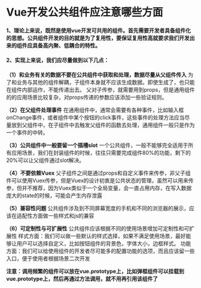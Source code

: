 # Vue开发公共组件应注意哪些方面

#### 1、理论上来说，既然是使用vue开发可共用的组件。首先需要开发者具备组件化的思想。公共组件开发的目的就是为了复用性，要保证复用性高就要求我们开发出来的组件应具备高内聚、低耦合的特性。

#### 2、实现上来说，我们应尽量做到以下几点：

**（1）和业务有关的数据不要在公共组件中获取和处理，数据尽量从父组件传入**
为了和业务与其他的组件解耦，子组件本身就不应该生成数据。即使生成了，也只能在组件内部运作，不能传递出去。
父对子传参，就需要用到props，但是通用组件的的应用场景比较复杂，对props传递的参数应该添加一些验证规则。

**（2）在父组件处理事件**
在通用组件中，通常会需要有各种事件，比如输入框onChange事件，或者组件中某个按钮的click事件，这些事件的处理方法应当尽量放到父组件中，在子组件中去触发父组件的函数去处理，通用组件一般只是作为一个事件的中转。

**（3）公共组件中一般要留一个插槽slot**
一个公共组件，一般不能够完全适用于所有应用场景，我们在封装组件的时候，往往只需要完成组件80%的功能，剩下的20%可以让父组件通过slot解决。

**（4）不要依赖Vuex**
父子组件之间是通过props和自定义事件来传参，非父子组件可以使用Vuex传参，但是Vuex的设计初衷是公共状态的管理，虽然可以用来传参，但并不推荐，因为Vuex类似于一个全局变量，会一直占用内存，在写入数据庞大的state的时候，可能会产生内存泄露

**（5）兼容性问题**
公共组件涉及到不同屏幕宽度的手机和不同的浏览器的展示，应该在适配性方面做一些样式和js的兼容

**（6）可定制性与可扩展性**
公共组件应该根据不同的使用场景增加可定制性和可扩展性
样式方面：我们可以做一些默认的样式选择，如果不满足使用场景，最好能够让用户可以选择自定义，比如按钮组件的背景色，字体大小，边框样式。
功能方面：我们可以给使用组件的开发者尽可能多的配置功能的选项，而且应该留一些入口，便于使用者根据场景二次开发

**注意：调用频繁的组件可以放在vue.prototype上，比如弹框组件可以挂载到vue.prototype上，然后再通过方法调用，就不用再引用该组件了**
